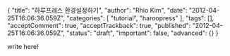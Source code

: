 {
    "title": "하루프레스 환경설정하기",
    "author": "Rhio Kim",
    "date": "2012-04-25T16:06:36.059Z",
    "categories": [
        "tutorial",
        "haroopress"
    ],
    "tags": [],
    "acceptComment": true,
    "acceptTrackback": true,
    "published": "2012-04-25T16:06:36.059Z",
    "status": "draft",
    "important": false,
    "advanced": {}
}

write here!